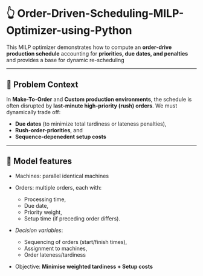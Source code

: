 # 👆 Order-Driven-Scheduling-MILP-Optimizer-using-Python
This MILP optimizer demonstrates how to compute an **order-drive production schedule** accounting for **priorities, due dates, and penalties** and provides a base for dynamic re-scheduling

---

## 🧏 Problem Context
In **Make-To-Order** and **Custom production environments**, the schedule is often disrupted by **last-minute high-priority (rush) orders**. We must dynamically trade off:
- **Due dates** (to minimize total tardiness or lateness penalties),
- **Rush-order-priorities**, and
- **Sequence-depenedent setup costs**

---

## 💇 Model features
- Machines: parallel identical machines
- Orders: multiple orders, each with:
   - Processing time,
   - Due date,
   - Priority weight,
   - Setup time (if preceding order differs).
- *Decision variables*:
   - Sequencing of orders (start/finish times),
   - Assignment to machines,
   - Order lateness/tardiness

- Objective: **Minimise weighted tardiness + Setup costs** 

